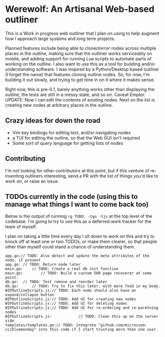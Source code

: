 # Werewolf: An Artisanal Web-based outliner

This is a Work in progress web outliner that I plan on using to help augment how I approach large systems and long term projects.

Planned features include being able to clone/mirror nodes across multiple places in the outline, making sure that the outliner works serviceably on mobile, and adding support for running Lua scripts to automate parts of working on the outline.
I also want to use this as a tool for building and/or understanding software. I was inspired by a Python/Desktop based outliner (I forget the name) that features cloning outline nodes.  So, for now, I'm building it out slowly, and trying to get time in on it where it makes sense.

Right now, this is pre-0.1, barely anything works other than displaying the outline, the tests are still in a messy state, and so on. Caveat Emptor.
UPDATE: Now I can edit the contents of existing nodes. Next on the list is creating new nodes at arbitrary places in the outline.


## Crazy ideas for down the road

- Vim key bindings for editing text, and/or navigating nodes
- a TUI for editing the outline, so that the Web GUI isn't required
- Some sort of query language for getting lists of nodes

## Contributing

I'm not looking for other contributors at this point, but if this venture of re-inventing outliners interesting, send a PR with the list of things you'd like to work on, or raise an issue.

## TODOs currently in the code (using this to manage what things I want to come back too)

Below is the output of running `rg TODO: -tgo -tjs` at the top level of the codebase.
I'm going to try to use this as a deferred work tracker for the team of myself.

I plan on taking a little time every day I sit down to work on this and try to knock off at least one or two TODOs, or make them clearer, so that people other than myself could stand a chance of understanding them.

```
app.go:// TODO: Also detect and update the meta attributes of the node, if present
app.go:	// TODO: Return node later
main.go:	// TODO: Create a real db init function
main.go:		// TODO: Build a custom 500 page recoverer at some point.
db.go:	// TODO: Test remove and reorder later
db.go:		// TODO: Try to fix this later, with more food in my body.
WIPOutlineScripts.js:// TODO: Each node should also have an expand/collapse button
WIPOutlineScripts.js:// TODO: Add UI for creating new nodes
WIPOutlineScripts.js:// TODO: Add UI for deleting nodes
WIPOutlineScripts.js:// TODO: Add UI for re-ordering and re-paretning nodes
WIPOutlineScripts.js:            // TODO: Clean this up on the server side
templates/templates.go:// TODO: integrate "github.com/microcosm-cc/bluemonday" into this code if I start trusting more than one user.
```
